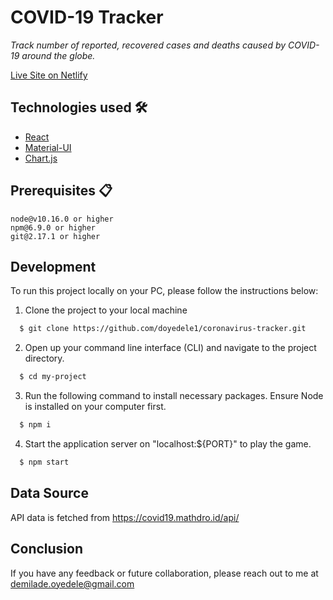 # COVID-19 Tracker

_Track number of reported, recovered cases and deaths caused by COVID-19 around the globe._

[Live Site on Netlify](https://coronavirus-tracking-dashboard.netlify.app/)

## Technologies used 🛠
- [React](https://es.reactjs.org/)
- [Material-UI](https://material-ui.com/)
- [Chart.js](https://www.chartjs.org/)

## Prerequisites 📋
```
node@v10.16.0 or higher
npm@6.9.0 or higher
git@2.17.1 or higher
```

## Development
To run this project locally on your PC, please follow the instructions below:

1. Clone the project to your local machine 
```bash
  $ git clone https://github.com/doyedele1/coronavirus-tracker.git
```

2. Open up your command line interface (CLI) and navigate to the project directory.
```bash
  $ cd my-project
```
    

3. Run the following command to install necessary packages. Ensure Node is installed on your computer first.
```bash
  $ npm i
```

4. Start the application server on "localhost:${PORT}" to play the game.
```bash
  $ npm start
```
## Data Source

API data is fetched from https://covid19.mathdro.id/api/

## Conclusion

If you have any feedback or future collaboration, please reach out to me at demilade.oyedele@gmail.com
